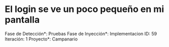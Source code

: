 # El login se ve un poco pequeño en mi pantalla

Fase de Detección*: Pruebas
Fase de Inyección*: Implementacion
ID: 59
Iteración: 1
Proyecto*: Campanario